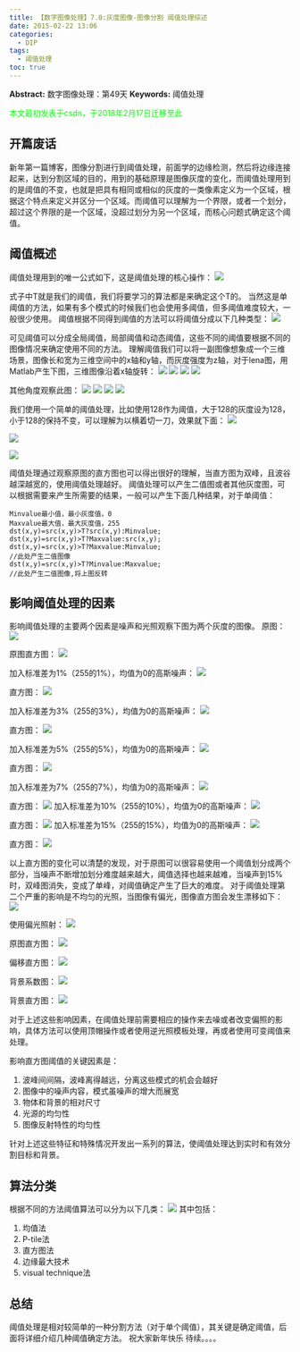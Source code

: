 ```yaml
---
title: 【数字图像处理】7.0:灰度图像-图像分割 阈值处理综述
date: 2015-02-22 13:06
categories:
  - DIP
tags:
  - 阈值处理
toc: true
---
```

**Abstract:** 数字图像处理：第49天
**Keywords:** 阈值处理
<!--more-->
<font color="00FF00">本文最初发表于csdn，于2018年2月17日迁移至此</font>
## 开篇废话
新年第一篇博客，图像分割进行到阈值处理，前面学的边缘检测，然后将边缘连接起来，达到分割区域的目的，用到的基础原理是图像灰度的变化，而阈值处理用到的是阈值的不变，也就是把具有相同或相似的灰度的一类像素定义为一个区域，根据这个特点来定义并区分一个区域。而阈值可以理解为一个界限，或者一个划分，超过这个界限的是一个区域，没超过划分为另一个区域，而核心问题式确定这个阈值。
## 阈值概述
阈值处理用到的唯一公式如下，这是阈值处理的核心操作：
![](https://tony4ai-1251394096.cos.ap-hongkong.myqcloud.com/blog_images/DIP-7-0-灰度图像-图像分割-阈值处理综述/20150222103557360.png)

式子中T就是我们的阈值，我们将要学习的算法都是来确定这个T的。
当然这是单阈值的方法，如果有多个模式的时候我们也会使用多阈值，但多阈值难度较大，一般很少使用。
阈值根据不同得到阈值的方法可以将阈值分成以下几种类型：
![](https://tony4ai-1251394096.cos.ap-hongkong.myqcloud.com/blog_images/DIP-7-0-灰度图像-图像分割-阈值处理综述/20150222104213289.jpeg)

可见阈值可以分成全局阈值，局部阈值和动态阈值，这些不同的阈值要根据不同的图像情况来确定使用不同的方法。
理解阈值我们可以将一副图像想象成一个三维场景，图像长和宽为三维空间中的x轴和y轴，而灰度强度为z轴，对于lena图，用Matlab产生下图，三维图像沿着x轴旋转：
![](https://tony4ai-1251394096.cos.ap-hongkong.myqcloud.com/blog_images/DIP-7-0-灰度图像-图像分割-阈值处理综述/20150222105204515.jpeg)
![](https://tony4ai-1251394096.cos.ap-hongkong.myqcloud.com/blog_images/DIP-7-0-灰度图像-图像分割-阈值处理综述/20150222105257620.jpeg)
![](https://tony4ai-1251394096.cos.ap-hongkong.myqcloud.com/blog_images/DIP-7-0-灰度图像-图像分割-阈值处理综述/20150222105331768.jpeg)
![](https://tony4ai-1251394096.cos.ap-hongkong.myqcloud.com/blog_images/DIP-7-0-灰度图像-图像分割-阈值处理综述/20150222105616190.jpeg)

其他角度观察此图：
![](https://tony4ai-1251394096.cos.ap-hongkong.myqcloud.com/blog_images/DIP-7-0-灰度图像-图像分割-阈值处理综述/20150222105805266.jpeg)
![](https://tony4ai-1251394096.cos.ap-hongkong.myqcloud.com/blog_images/DIP-7-0-灰度图像-图像分割-阈值处理综述/20150222105834347.jpeg)
![](https://tony4ai-1251394096.cos.ap-hongkong.myqcloud.com/blog_images/DIP-7-0-灰度图像-图像分割-阈值处理综述/20150222110125307.jpeg)
![](https://tony4ai-1251394096.cos.ap-hongkong.myqcloud.com/blog_images/DIP-7-0-灰度图像-图像分割-阈值处理综述/20150222110341587.jpeg)

我们使用一个简单的阈值处理，比如使用128作为阈值，大于128的灰度设为128，小于128的保持不变，可以理解为以横着切一刀，效果就下面：
![](https://tony4ai-1251394096.cos.ap-hongkong.myqcloud.com/blog_images/DIP-7-0-灰度图像-图像分割-阈值处理综述/20150222110724729.jpeg)

![](https://tony4ai-1251394096.cos.ap-hongkong.myqcloud.com/blog_images/DIP-7-0-灰度图像-图像分割-阈值处理综述/20150222110824620.jpeg)

![](https://tony4ai-1251394096.cos.ap-hongkong.myqcloud.com/blog_images/DIP-7-0-灰度图像-图像分割-阈值处理综述/20150222110905118.jpeg)

阈值处理通过观察原图的直方图也可以得出很好的理解，当直方图为双峰，且波谷越深越宽的，使用阈值处理越好。
阈值处理可以产生二值图或者其他灰度图，可以根据需要来产生所需要的结果，一般可以产生下面几种结果，对于单阈值：
```
Minvalue最小值，最小灰度值，0
Maxvalue最大值，最大灰度值，255
dst(x,y)=src(x,y)>T?src(x,y):Minvalue;
dst(x,y)=src(x,y)>T?Maxvalue:src(x,y);
dst(x,y)=src(x,y)>T?Maxvalue:Minvalue;
//此处产生二值图像
dst(x,y)=src(x,y)>T?Minvalue:Maxvalue;
//此处产生二值图像,将上图反转
```
## 影响阈值处理的因素
影响阈值处理的主要两个因素是噪声和光照观察下图为两个灰度的图像。
原图：
![](https://tony4ai-1251394096.cos.ap-hongkong.myqcloud.com/blog_images/DIP-7-0-灰度图像-图像分割-阈值处理综述/20150222114402729.jpeg)

原图直方图：
![](https://tony4ai-1251394096.cos.ap-hongkong.myqcloud.com/blog_images/DIP-7-0-灰度图像-图像分割-阈值处理综述/20150222114754311.jpeg)

加入标准差为1%（255的1%），均值为0的高斯噪声：
![](https://tony4ai-1251394096.cos.ap-hongkong.myqcloud.com/blog_images/DIP-7-0-灰度图像-图像分割-阈值处理综述/20150222115210929.jpeg)

直方图：
![](https://tony4ai-1251394096.cos.ap-hongkong.myqcloud.com/blog_images/DIP-7-0-灰度图像-图像分割-阈值处理综述/20150222115227951.jpeg)

加入标准差为3%（255的3%），均值为0的高斯噪声：
![](https://tony4ai-1251394096.cos.ap-hongkong.myqcloud.com/blog_images/DIP-7-0-灰度图像-图像分割-阈值处理综述/20150222115500972.jpeg)

直方图：
![](https://tony4ai-1251394096.cos.ap-hongkong.myqcloud.com/blog_images/DIP-7-0-灰度图像-图像分割-阈值处理综述/20150222115556911.jpeg)

加入标准差为5%（255的5%），均值为0的高斯噪声：
![](https://tony4ai-1251394096.cos.ap-hongkong.myqcloud.com/blog_images/DIP-7-0-灰度图像-图像分割-阈值处理综述/20150222115653292.jpeg)

直方图：
![](https://tony4ai-1251394096.cos.ap-hongkong.myqcloud.com/blog_images/DIP-7-0-灰度图像-图像分割-阈值处理综述/20150222115753849.jpeg)

加入标准差为7%（255的7%），均值为0的高斯噪声：
![](https://tony4ai-1251394096.cos.ap-hongkong.myqcloud.com/blog_images/DIP-7-0-灰度图像-图像分割-阈值处理综述/20150222121213273.jpeg)

直方图：
![](https://tony4ai-1251394096.cos.ap-hongkong.myqcloud.com/blog_images/DIP-7-0-灰度图像-图像分割-阈值处理综述/20150222121546946.jpeg)
加入标准差为10%（255的10%），均值为0的高斯噪声：
![](https://tony4ai-1251394096.cos.ap-hongkong.myqcloud.com/blog_images/DIP-7-0-灰度图像-图像分割-阈值处理综述/20150222121659811.jpeg)

直方图：
![](https://tony4ai-1251394096.cos.ap-hongkong.myqcloud.com/blog_images/DIP-7-0-灰度图像-图像分割-阈值处理综述/20150222121828451.jpeg)
加入标准差为15%（255的15%），均值为0的高斯噪声：
![](https://tony4ai-1251394096.cos.ap-hongkong.myqcloud.com/blog_images/DIP-7-0-灰度图像-图像分割-阈值处理综述/20150222121844116.jpeg)

直方图：
![](https://tony4ai-1251394096.cos.ap-hongkong.myqcloud.com/blog_images/DIP-7-0-灰度图像-图像分割-阈值处理综述/20150222121945845.jpeg)

以上直方图的变化可以清楚的发现，对于原图可以很容易使用一个阈值划分成两个部分，当噪声不断增加划分难度越来越大，阈值选择也越来越难，当噪声到15%时，双峰图消失，变成了单峰，对阈值确定产生了巨大的难度。
对于阈值处理第二个严重的影响是不均匀的光照，当图像有偏光，图像直方图会发生漂移如下：
![](https://tony4ai-1251394096.cos.ap-hongkong.myqcloud.com/blog_images/DIP-7-0-灰度图像-图像分割-阈值处理综述/20150222124107244.jpeg)

使用偏光照射：
![](https://tony4ai-1251394096.cos.ap-hongkong.myqcloud.com/blog_images/DIP-7-0-灰度图像-图像分割-阈值处理综述/20150222124152500.jpeg)

原图直方图：
![](https://tony4ai-1251394096.cos.ap-hongkong.myqcloud.com/blog_images/DIP-7-0-灰度图像-图像分割-阈值处理综述/20150222124451308.jpeg)

偏移直方图：
![](https://tony4ai-1251394096.cos.ap-hongkong.myqcloud.com/blog_images/DIP-7-0-灰度图像-图像分割-阈值处理综述/20150222124543009.jpeg)

背景系数图：
![](https://tony4ai-1251394096.cos.ap-hongkong.myqcloud.com/blog_images/DIP-7-0-灰度图像-图像分割-阈值处理综述/20150222124734736.jpeg)

背景直方图：
![](https://tony4ai-1251394096.cos.ap-hongkong.myqcloud.com/blog_images/DIP-7-0-灰度图像-图像分割-阈值处理综述/20150222124712472.jpeg)

对于上述这些影响因素，在阈值处理前需要相应的操作来去噪或者改变偏照的影响，具体方法可以使用顶帽操作或者使用逆光照模板处理，再或者使用可变阈值来处理。

影响直方图阈值的关键因素是：

1. 波峰间间隔，波峰离得越远，分离这些模式的机会会越好
2. 图像中的噪声内容，模式虽噪声的增大而展宽
3. 物体和背景的相对尺寸
4. 光源的均匀性
5. 图像反射特性的均匀性

针对上述这些特征和特殊情况开发出一系列的算法，使阈值处理达到实时和有效分割目标和背景。
## 算法分类
根据不同的方法阈值算法可以分为以下几类：
![](https://tony4ai-1251394096.cos.ap-hongkong.myqcloud.com/blog_images/DIP-7-0-灰度图像-图像分割-阈值处理综述/20150222125932709.jpeg)
其中包括：
 1. 均值法
 2. P-tile法
 2. 直方图法
 3. 边缘最大技术
 4. visual technique法


## 总结
阈值处理是相对较简单的一种分割方法（对于单个阈值），其关键是确定阈值，后面将详细介绍几种阈值确定方法。
祝大家新年快乐
待续。。。。
